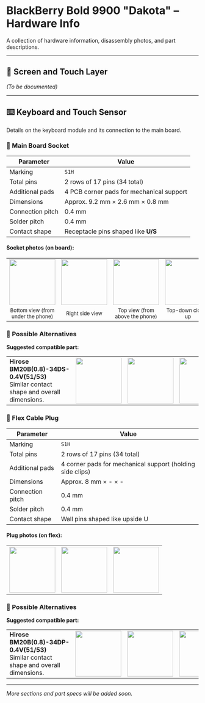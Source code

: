 # BlackBerry Bold 9900 "Dakota" – Hardware Info

A collection of hardware information, disassembly photos, and part descriptions.

---

## 📱 Screen and Touch Layer

*(To be documented)*

---

## ⌨️ Keyboard and Touch Sensor

Details on the keyboard module and its connection to the main board.

### 🔌 Main Board Socket

| Parameter            | Value                                                                  |
|----------------------|------------------------------------------------------------------------|
| Marking              | `S1H`                                                                  |
| Total pins           | 2 rows of 17 pins (34 total)                                           |
| Additional pads      | 4 PCB corner pads for mechanical support                              |
| Dimensions           | Approx. 9.2 mm × 2.6 mm × 0.8 mm                                       |
| Connection pitch     | 0.4 mm                                                                 |
| Solder pitch         | 0.4 mm                                                                 |
| Contact shape        | Receptacle pins shaped like **U/S**                                   |

#### Socket photos (on board):

<table>
  <tr>
    <td>
      <a href="https://github.com/user-attachments/assets/c94bb3dd-7f5d-481a-aa43-7b29902d751e" target="_blank">
        <img src="https://github.com/user-attachments/assets/c94bb3dd-7f5d-481a-aa43-7b29902d751e" width="120"/>
      </a>
    </td>
    <td>
      <a href="https://github.com/user-attachments/assets/fdd9caec-3a0e-4a25-a9dc-bc940e872132" target="_blank">
        <img src="https://github.com/user-attachments/assets/fdd9caec-3a0e-4a25-a9dc-bc940e872132" width="120"/>
      </a>
    </td>
    <td>
      <a href="https://github.com/user-attachments/assets/dd6cbfe4-8064-473a-938d-54ea6384145e" target="_blank">
        <img src="https://github.com/user-attachments/assets/dd6cbfe4-8064-473a-938d-54ea6384145e" width="120"/>
      </a>
    </td>
    <td>
      <a href="https://github.com/user-attachments/assets/fa957afc-8de7-4cd5-82aa-78e2e4fecc44" target="_blank">
        <img src="https://github.com/user-attachments/assets/fa957afc-8de7-4cd5-82aa-78e2e4fecc44" width="120"/>
      </a>
    </td>
    <td>
      <a href="https://github.com/user-attachments/assets/1da14a53-19d5-4897-8eb5-48bd9d98c481" target="_blank">
        <img src="https://github.com/user-attachments/assets/1da14a53-19d5-4897-8eb5-48bd9d98c481" width="120"/>
      </a>
    </td>
  </tr>
  <tr>
    <td align="center"><sub>Bottom view (from under the phone)</sub></td>
    <td align="center"><sub>Right side view</sub></td>
    <td align="center"><sub>Top view (from above the phone)</sub></td>
    <td align="center"><sub>Top-down close-up</sub></td>
    <td align="center"><sub>Pin shape detail</sub></td>
  </tr>
</table>


### 🔄 Possible Alternatives

**Suggested compatible part:**  
<table>
  <tr>
    <td>
      <b>Hirose BM20B(0.8)-34DS-0.4V(51/53)</b><br>
      Similar contact shape and overall dimensions.
    </td>
    <td>
      <a href="https://github.com/user-attachments/assets/d403e8b2-cafd-41c3-800f-ccc79ca2d679" target="_blank">
        <img src="https://github.com/user-attachments/assets/d403e8b2-cafd-41c3-800f-ccc79ca2d679" width="120"/>
      </a>
    </td>
    <td>
      <a href="https://github.com/user-attachments/assets/547dcd17-afe2-477c-8d1e-4222617958ff" target="_blank">
        <img src="https://github.com/user-attachments/assets/547dcd17-afe2-477c-8d1e-4222617958ff" width="120"/>
      </a>
    </td>
    <td>
      <a href="https://github.com/user-attachments/assets/34f14914-d4a5-4d75-8ff6-972c03210aa5" target="_blank">
        <img src="https://github.com/user-attachments/assets/34f14914-d4a5-4d75-8ff6-972c03210aa5" width="120"/>
      </a>
    </td>
    <td>
      <a href="https://github.com/user-attachments/assets/09483a23-fc60-477c-b46e-2025c66fbc74" target="_blank">
        <img src="https://github.com/user-attachments/assets/09483a23-fc60-477c-b46e-2025c66fbc74" width="120"/>
      </a>
    </td>
    <td>
      <a href="https://github.com/user-attachments/assets/cfb3836d-07e0-40a0-8298-6ec428c5aa9c" target="_blank">
        <img src="https://github.com/user-attachments/assets/cfb3836d-07e0-40a0-8298-6ec428c5aa9c" width="120"/>
      </a>
    </td>
  </tr>
</table>

### 🔌 Flex Cable Plug

| Parameter            | Value                                                                  |
|----------------------|------------------------------------------------------------------------|
| Marking              | `S1H`                                                                  |
| Total pins           | 2 rows of 17 pins (34 total)                                           |
| Additional pads      | 4 corner pads for mechanical support (holding side clips)                              |
| Dimensions           | Approx. 8 mm × - × -                                   |
| Connection pitch     | 0.4 mm                                                                 |
| Solder pitch         | 0.4 mm                                                                 |
| Contact shape        | Wall pins shaped like upside U                                 |

#### Plug photos (on flex):

<table>
  <tr>
    <td>
      <a href="https://github.com/user-attachments/assets/5575d3fe-62ba-4794-bd4f-1b08071a9f0d" target="_blank">
        <img src="https://github.com/user-attachments/assets/5575d3fe-62ba-4794-bd4f-1b08071a9f0d" width="120"/>
      </a>
    </td>
    <td>
      <a href="https://github.com/user-attachments/assets/33ccbb7d-97d8-4d4d-9d92-24561f29e5d5" target="_blank">
        <img src="https://github.com/user-attachments/assets/33ccbb7d-97d8-4d4d-9d92-24561f29e5d5" width="120"/>
      </a>
    </td>
    <td>
      <a href="https://github.com/user-attachments/assets/5b2f966d-c64e-46d0-a0ba-f7d35acee7fb" target="_blank">
        <img src="https://github.com/user-attachments/assets/5b2f966d-c64e-46d0-a0ba-f7d35acee7fb" width="120"/>
      </a>
    </td>

  </tr>
</table>


### 🔄 Possible Alternatives

**Suggested compatible part:**  
<table>
  <tr>
    <td>
      <b>Hirose BM20B(0.8)-34DP-0.4V(51/53)</b><br>
      Similar contact shape and overall dimensions.
    </td>
    <td>
      <a href="https://github.com/user-attachments/assets/5f6738dd-7398-40e4-bb4e-1322d9dac021" target="_blank">
        <img src="https://github.com/user-attachments/assets/5f6738dd-7398-40e4-bb4e-1322d9dac021" width="120"/>
      </a>
    </td>
    <td>
      <a href="https://github.com/user-attachments/assets/547dcd17-afe2-477c-8d1e-4222617958ff" target="_blank">
        <img src="https://github.com/user-attachments/assets/547dcd17-afe2-477c-8d1e-4222617958ff" width="120"/>
      </a>
    </td>
    <td>
      <a href="https://github.com/user-attachments/assets/34f14914-d4a5-4d75-8ff6-972c03210aa5" target="_blank">
        <img src="https://github.com/user-attachments/assets/34f14914-d4a5-4d75-8ff6-972c03210aa5" width="120"/>
      </a>
    </td>
    <td>
      <a href="https://github.com/user-attachments/assets/1cfb15e0-ee56-447f-be85-aca8322518db" target="_blank">
        <img src="https://github.com/user-attachments/assets/1cfb15e0-ee56-447f-be85-aca8322518db" width="120"/>
      </a>
    </td>
    <td>
      <a href="https://github.com/user-attachments/assets/eddf6c2a-5be4-4481-91e1-317fb8147fe3" target="_blank">
        <img src="https://github.com/user-attachments/assets/eddf6c2a-5be4-4481-91e1-317fb8147fe3" width="120"/>
      </a>
    </td>
  </tr>
</table>

---

*More sections and part specs will be added soon.*
